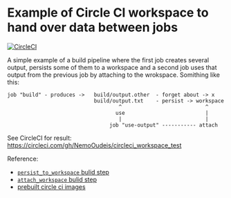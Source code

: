 # Example of Circle CI workspace to hand over data between jobs

[![CircleCI](https://circleci.com/gh/NemoOudeis/circleci_workspace_test.svg?style=svg)](https://circleci.com/gh/NemoOudeis/circleci_workspace_test)



A simple example of a build pipeline where the first job creates several output, persists some of them to a workspace and a second job uses that output from the previous job by attaching to the wrokspace. Somithing like this:

```
job "build" - produces ->   build/output.other  - forget about -> x
                            build/output.txt    - persist -> workspace
                                    ^                           ^
                                   use                          |
                                    |                           |
                                 job "use-output" ----------- attach 
```

See CircleCI for result: https://circleci.com/gh/NemoOudeis/circleci_workspace_test

Reference:
* [`persist_to_workspace` bulid step](https://circleci.com/docs/2.0/configuration-reference/#persist_to_workspace)
* [`attach_workspace` bulid step](https://circleci.com/docs/2.0/configuration-reference/#attach_workspace)
* [prebuilt circle ci images](https://circleci.com/docs/2.0/circleci-images/)
